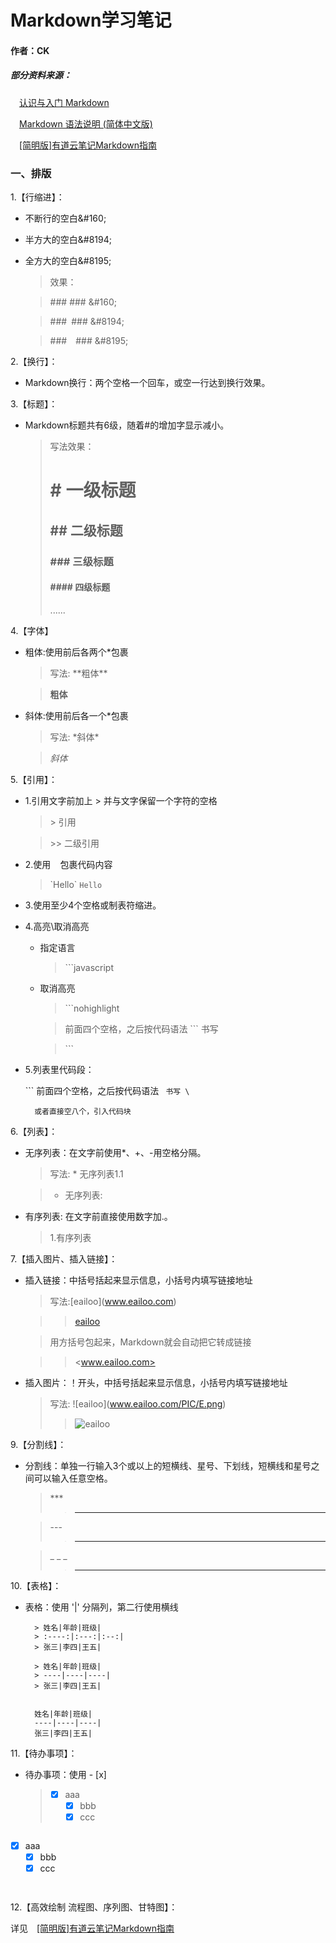 # **Markdown学习笔记**
####  作者：CK
##### *部分资料来源：*
&#8195;[认识与入门 Markdown](https://sspai.com/post/25137)

&#8195;[Markdown 语法说明 (简体中文版)](http://www.appinn.com/markdown/)

&#8195;[[简明版]有道云笔记Markdown指南](http://note.youdao.com/iyoudao/?p=2411&vendor=unsilent14)


### 一、排版

1.【行缩进】：

* 不断行的空白&\#160;

* 半方大的空白&\#8194;

* 全方大的空白&\#8195;

    > 效果：

    > ###&#160;### &\#160;

    > ###&#8194;### &\#8194;

    > ###&#8195;### &\#8195;


2.【换行】：

* Markdown换行：两个空格一个回车，或空一行达到换行效果。

3.【标题】：

* Markdown标题共有6级，随着#的增加字显示减小。
    > 写法效果：
    > # # 一级标题
    > ## ## 二级标题
    > ### ### 三级标题
    > #### #### 四级标题
    > ......

4.【字体】
* 粗体:使用前后各两个*包裹

    >写法: \*\*粗体\*\*  

    > **粗体**

* 斜体:使用前后各一个*包裹

    >写法: \*斜体\*

    > *斜体*

5.【引用】：
* 1.引用文字前加上 > 并与文字保留一个字符的空格

    > \> 引用

    > \>> 二级引用

* 2.使用 ` ` 包裹代码内容
    > \`Hello\`  `Hello`

* 3.使用至少4个空格或制表符缩进。

* 4.高亮\取消高亮
  * 指定语言
    > \```javascript

  * 取消高亮

    > \```nohighlight

    >前面四个空格，之后按代码语法 ``` 书写

    > \```

* 5.列表里代码段：

    \```
    前面四个空格，之后按代码语法 ``` 书写
    \```

        或者直接空八个，引入代码块

6.【列表】：
* 无序列表：在文字前使用*、+、-用空格分隔。

    >写法: \* 无序列表1.1  

    > - 无序列表:
* 有序列表: 在文字前直接使用数字加.。
    > 1.有序列表

7.【插入图片、插入链接】：
* 插入链接：中括号括起来显示信息，小括号内填写链接地址
    > 写法:\[eailoo](www.eailoo.com)  

    >> [eailoo](www.eailoo.com)

    > 用方括号包起来，Markdown就会自动把它转成链接

    >> <www.eailoo.com>
* 插入图片：！开头，中括号括起来显示信息，小括号内填写链接地址
    > 写法: \![eailoo]\(www.eailoo.com/PIC/E.png)
    >> ![eailoo](www.eailoo.com/PIC/E.png)

9.【分割线】：
*  分割线：单独一行输入3个或以上的短横线、星号、下划线，短横线和星号之间可以输入任意空格。
    > \***
    >> * * *

    > \---
    >> ---

    > \_ _ _
    >> _ _ _

10.【表格】：

* 表格：使用 '|' 分隔列，第二行使用横线

		> 姓名|年龄|班级|
		> :----:|:---:|:--:|
		> 张三|李四|王五|

		> 姓名|年龄|班级|
		> ----|----|----|
		> 张三|李四|王五|


		姓名|年龄|班级|
		----|----|----|
		张三|李四|王五|



11.【待办事项】：
* 待办事项：使用 - [x]

    >	- [x] aaa
    >		- [x] bbb
    >		- [x] ccc

    ```
- [x] aaa
    - [x] bbb
    - [x] ccc
    ```


12.【高效绘制 流程图、序列图、甘特图】：

详见&#8195;[[简明版]有道云笔记Markdown指南](http://note.youdao.com/iyoudao/?p=2411&vendor=unsilent14)
